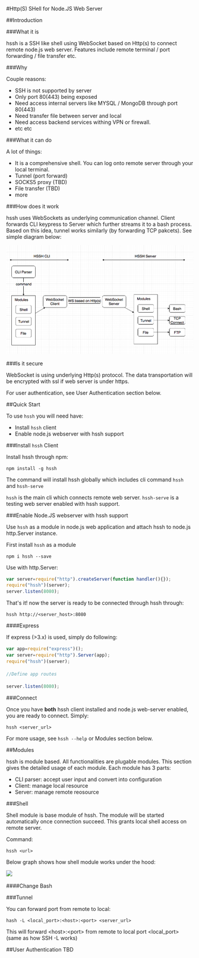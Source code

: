 
#Http(S) SHell for Node.JS Web Server

##Introduction

###What it is

hssh is a SSH like shell using WebSocket based on Http(s) to connect remote node.js web server. Features include remote terminal / port forwarding / file transfer etc.

###Why

Couple reasons:

* SSH is not supported by server
* Only port 80(443) being exposed
* Need access internal servers like MYSQL / MongoDB through port 80(443)
* Need transfer file between server and local
* Need access backend services withing VPN or firewall.
* etc etc


###What it can do

A lot of things:

* It is a comprehensive shell. You can log onto remote server through your local terminal.
* Tunnel (port forward)
* SOCKS5 proxy (TBD)
* File transfer (TBD)
* more

###How does it work

hssh uses WebSockets as underlying communication channel. Client forwards CLI keypress to Server which further streams it to a bash process. Based on this idea, tunnel works similarly (by forwarding TCP pakcets). See simple diagram below:

![hssh-diagram](https://github.com/Keyang/hssh/raw/assets/howitworks.png)

###Is it secure

WebSocket is using underlying Http(s) protocol. The data transportation will be encrypted with ssl if web server is under https.

For user authentication, see User Authentication section below.

##Quick Start

To use `hssh` you will need have:

* Install `hssh` client
* Enable node.js webserver with hssh support

###Install `hssh` Client

Install hssh through npm:

```
npm install -g hssh
```

The command will install hssh globally which includes cli command `hssh` and `hssh-serve`

`hssh` is the main cli which connects remote web server. `hssh-serve` is a testing web server enabled with hssh support.

###Enable Node.JS webserver with hssh support

Use `hssh` as a module in node.js web application and attach hssh to node.js http.Server instance.

First install `hssh` as a module

```
npm i hssh --save
```

Use with http.Server:

```js
var server=require("http").createServer(function handler(){});
require("hssh")(server);
server.listen(8080);
```

That's it! now the server is ready to be connected through hssh through:

```
hssh http://<server_host>:8080
```

####Express

If express (>3.x) is used, simply do following:

```js
var app=require("express")();
var server=require("http").Server(app);
require("hssh")(server);

//Define app routes

server.listen(8080);

```

###Connect

Once you have **both** hssh client installed and node.js web-server enabled, you are ready to connect. Simply:

```
hssh <server_url>
```

For more usage, see `hssh --help` or Modules section below.

##Modules

hssh is module based. All functionalities are plugable modules. This section gives the detailed usage of each module. Each module has 3 parts:

* CLI parser: accept user input and convert into configuration
* Client: manage local resource
* Server: manage remote reosource

###Shell

Shell module is base module of hssh. The module will be started automatically once connection succeed. This grants local shell access on remote server.

Command:

```
hssh <url>
```

Below graph shows how shell module works under the hood:


![](https://www.websequencediagrams.com/cgi-bin/cdraw?lz=dGl0bGUgSFNTSCBzaGVsbApVc2VyLT5DbGllbnQ6IFN0YXJ0IENvbm5lY3Rpb24KABMGLT5TZXJ2ZXI6AA8MAA0GLT5UZXJtaW5hbDogQ3JlYXRlIG5ldyBQc2V1ZG8gABQIACQJAGAJb2NrZXQgUmVhZHkAXAkAfghCaW5kIHN0ZGluL3N0ZG91dC9zdGRlcnIAgR4PS2V5cHJlc3MAgRQRABAJAIEREgArCQCBLggAgVEKAGUGAIEaEAAPBw&s=earth)

####Change Bash 


###Tunnel

You can forward port from remote to local:

```
hash -L <local_port>:<host>:<port> <server_url>
```

This will forward \<host\>:\<port\> from remote to local port \<local_port\> (same as how SSH -L works)



##User Authentication
TBD

##

